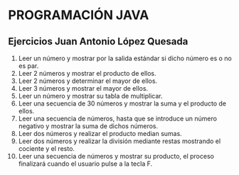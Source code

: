 # PROGRAMACIÓN JAVA
## Ejercicios Juan Antonio López Quesada
  1. Leer un número y mostrar por la salida estándar si dicho número es o no es par.
  2. Leer 2 números y mostrar el producto de ellos.
  3. Leer 2 números y determinar el mayor de ellos.
  4. Leer 3 números y mostrar el mayor de ellos.
  5. Leer un número y mostrar su tabla de multiplicar.
  6. Leer una secuencia de 30 números y mostrar la suma y el producto de ellos.
  7. Leer una secuencia de números, hasta que se introduce un número negativo y mostrar la suma de dichos números.
  8. Leer dos números y realizar el producto median sumas.
  9. Leer dos números y realizar la división mediante restas mostrando el cociente y el resto.
  10. Leer una secuencia de números y mostrar su producto, el proceso finalizará cuando el usuario pulse a la tecla F.
